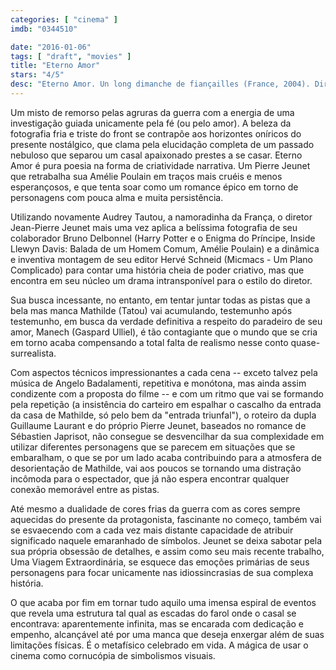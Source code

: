 ```yaml
---
categories: [ "cinema" ]
imdb: "0344510"

date: "2016-01-06"
tags: [ "draft", "movies" ]
title: "Eterno Amor"
stars: "4/5"
desc: "Eterno Amor. Un long dimanche de fiançailles (France, 2004). Dirigido por Jean-Pierre Jeunet. Escrito por Sébastien Japrisot, Jean-Pierre Jeunet, Guillaume Laurant, Guillaume Laurant. Com Audrey Tautou, Gaspard Ulliel, Dominique Pinon, Chantal Neuwirth, André Dussollier, Ticky Holgado, Marion Cotillard, Dominique Bettenfeld, Jodie Foster."
---
```

Um misto de remorso pelas agruras da guerra com a energia de uma investigação guiada unicamente pela fé (ou pelo amor). A beleza da fotografia fria e triste do front se contrapõe aos horizontes oníricos do presente nostálgico, que clama pela elucidação completa de um passado nebuloso que separou um casal apaixonado prestes a se casar. Eterno Amor é pura poesia na forma de criatividade narrativa. Um Pierre Jeunet que retrabalha sua Amélie Poulain em traços mais cruéis e menos esperançosos, e que tenta soar como um romance épico em torno de personagens com pouca alma e muita persistência.

Utilizando novamente Audrey Tautou, a namoradinha da França, o diretor Jean-Pierre Jeunet mais uma vez aplica a belíssima fotografia de seu colaborador Bruno Delbonnel (Harry Potter e o Enigma do Príncipe, Inside Llewyn Davis: Balada de um Homem Comum, Amélie Poulain) e a dinâmica e inventiva montagem de seu editor Hervé Schneid (Micmacs - Um Plano Complicado) para contar uma história cheia de poder criativo, mas que encontra em seu núcleo um drama intransponível para o estilo do diretor.

Sua busca incessante, no entanto, em tentar juntar todas as pistas que a bela mas manca Mathilde (Tatou) vai acumulando, testemunho após testemunho, em busca da verdade definitiva a respeito do paradeiro de seu amor, Manech (Gaspard Ulliel), é tão contagiante que o mundo que se cria em torno acaba compensando a total falta de realismo nesse conto quase-surrealista.

Com aspectos técnicos impressionantes a cada cena -- exceto talvez pela música de Angelo Badalamenti, repetitiva e monótona, mas ainda assim condizente com a proposta do filme -- e com um ritmo que vai se formando pela repetição (a insistência do carteiro em espalhar o cascalho da entrada da casa de Mathilde, só pelo bem da "entrada triunfal"), o roteiro da dupla Guillaume Laurant e do próprio Pierre Jeunet, baseados no romance de Sébastien Japrisot, não consegue se desvencilhar da sua complexidade em utilizar diferentes personagens que se parecem em situações que se embaralham, o que se por um lado acaba contribuindo para a atmosfera de desorientação de Mathilde, vai aos poucos se tornando uma distração incômoda para o espectador, que já não espera encontrar qualquer conexão memorável entre as pistas.

Até mesmo a dualidade de cores frias da guerra com as cores sempre aquecidas do presente da protagonista, fascinante no começo, também vai se esvaecendo com a cada vez mais distante capacidade de atribuir significado naquele emaranhado de símbolos. Jeunet se deixa sabotar pela sua própria obsessão de detalhes, e assim como seu mais recente trabalho, Uma Viagem Extraordinária, se esquece das emoções primárias de seus personagens para focar unicamente nas idiossincrasias de sua complexa história.

O que acaba por fim em tornar tudo aquilo uma imensa espiral de eventos que revela uma estrutura tal qual as escadas do farol onde o casal se encontrava: aparentemente infinita, mas se encarada com dedicação e empenho, alcançável até por uma manca que deseja enxergar além de suas limitações físicas. É o metafísico celebrado em vida. A mágica de usar o cinema como cornucópia de simbolismos visuais.
